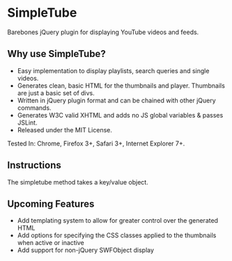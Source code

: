 SimpleTube
==========

Barebones jQuery plugin for displaying YouTube videos and feeds.

## Why use SimpleTube?

* Easy implementation to display playlists, search queries and single videos.
* Generates clean, basic HTML for the thumbnails and player. Thumbnails are just a basic set of divs.
* Written in jQuery plugin format and can be chained with other jQuery commands.
* Generates W3C valid XHTML and adds no JS global variables & passes JSLint.
* Released under the MIT License.

Tested In: Chrome, Firefox 3+, Safari 3+, Internet Explorer 7+.

## Instructions

The simpletube method takes a key/value object.

## Upcoming Features

* Add templating system to allow for greater control over the generated HTML
* Add options for specifying the CSS classes applied to the thumbnails when active or inactive
* Add support for non-jQuery SWFObject display

